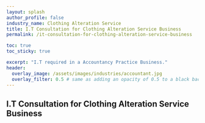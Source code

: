 ```yaml
---
layout: splash 
author_profile: false 
industry_name: Clothing Alteration Service
title: I.T Consultation for Clothing Alteration Service Business
permalink: /it-consultation-for-clothing-alteration-service-business

toc: true
toc_sticky: true

excerpt: "I.T required in a Accountancy Practice Business."
header:
  overlay_image: /assets/images/industries/accountant.jpg
  overlay_filter: 0.5 # same as adding an opacity of 0.5 to a black background
---
```


## I.T Consultation for Clothing Alteration Service Business